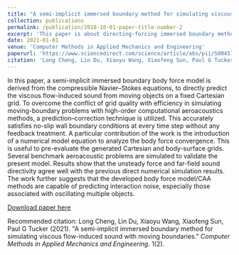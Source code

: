 ```yaml
---
title: "A semi-implicit immersed boundary method for simulating viscous flow-induced sound with moving boundaries"
collection: publications
permalink: /publication/2010-10-01-paper-title-number-2
excerpt: 'This paper is about directing-forcing immersed boundary method for high-order CFD/CAA methods.'
date: 2021-01-01
venue: 'Computer Methods in Applied Mechanics and Engineering'
paperurl: 'https://www.sciencedirect.com/science/article/abs/pii/S004578252030623X'
citation: 'Long Cheng, Lin Du, Xiaoyu Wang, Xiaofeng Sun, Paul G Tucker (2021). &quot;A semi-implicit immersed boundary method for simulating viscous flow-induced sound with moving boundaries.&quot; <i>Computer Methods in Applied Mechanics and Engineering</i>. 1(2).'
---
```

In this paper, a semi-implicit immersed boundary body force model is derived from the compressible Navier–Stokes equations, to directly predict the viscous flow-induced sound from moving objects on a fixed Cartesian grid. To overcome the conflict of grid quality with efficiency in simulating moving-boundary problems with high-order computational aeroacoustics methods, a prediction–correction technique is utilized. This accurately satisfies no-slip wall boundary conditions at every time step without any feedback treatment. A particular contribution of the work is the introduction of a numerical model equation to analyze the body force convergence. This is useful to pre-evaluate the generated Cartesian and body-surface grids. Several benchmark aeroacoustic problems are simulated to validate the present model. Results show that the unsteady force and far-field sound directivity agree well with the previous direct numerical simulation results. The work further suggests that the developed body force model/CAA methods are capable of predicting interaction noise, especially those associated with oscillating multiple objects.

[Download paper here](https://www.sciencedirect.com/science/article/abs/pii/S004578252030623X)

Recommended citation: Long Cheng, Lin Du, Xiaoyu Wang, Xiaofeng Sun, Paul G Tucker (2021). "A semi-implicit immersed boundary method for simulating viscous flow-induced sound with moving boundaries." <i>Computer Methods in Applied Mechanics and Engineering</i>. 1(2).
